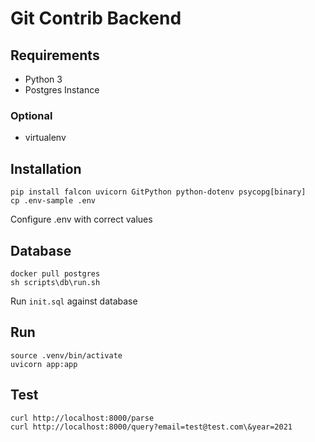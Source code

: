# Git Contrib Backend

## Requirements
- Python 3
- Postgres Instance

### Optional
- virtualenv
  
## Installation

```
pip install falcon uvicorn GitPython python-dotenv psycopg[binary]
cp .env-sample .env
```

Configure .env with correct values

## Database

```
docker pull postgres
sh scripts\db\run.sh
```

Run `init.sql` against database

## Run

```
source .venv/bin/activate
uvicorn app:app
```

## Test

```
curl http://localhost:8000/parse
curl http://localhost:8000/query?email=test@test.com\&year=2021
```